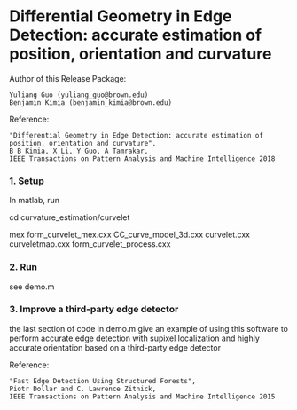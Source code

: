 # Differential Geometry in Edge Detection: accurate estimation of position, orientation and curvature

Author of this Release Package: 

	Yuliang Guo (yuliang_guo@brown.edu)
	Benjamin Kimia (benjamin_kimia@brown.edu)

Reference:
 
	"Differential Geometry in Edge Detection: accurate estimation of position, orientation and curvature",
	B B Kimia, X Li, Y Guo, A Tamrakar,
	IEEE Transactions on Pattern Analysis and Machine Intelligence 2018

### 1. Setup

In matlab, run

cd curvature_estimation/curvelet

mex  form_curvelet_mex.cxx CC_curve_model_3d.cxx curvelet.cxx curveletmap.cxx form_curvelet_process.cxx

### 2. Run

see demo.m

### 3. Improve a third-party edge detector

the last section of code in demo.m give an example of using this software to perform accurate edge detection with supixel localization and highly accurate orientation based on a third-party edge detector

Reference:

	"Fast Edge Detection Using Structured Forests",
	Piotr Dollar and C. Lawrence Zitnick,
	IEEE Transactions on Pattern Analysis and Machine Intelligence 2015
